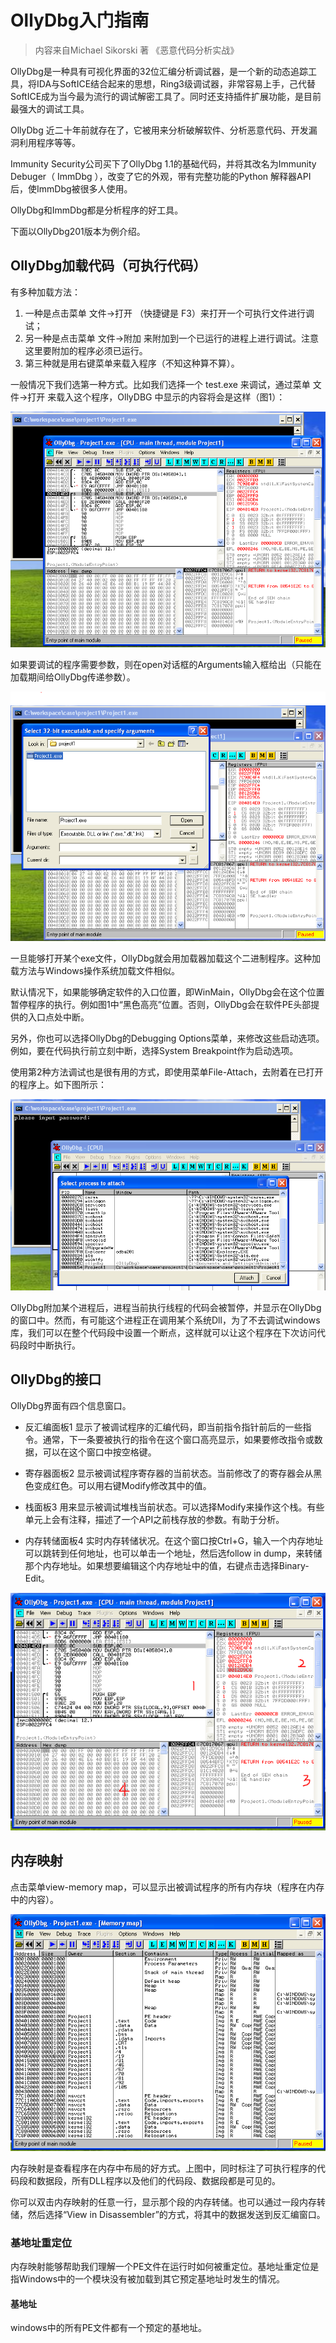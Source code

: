 # OllyDbg入门指南

> 内容来自Michael Sikorski 著 《恶意代码分析实战》

OllyDbg是一种具有可视化界面的32位汇编分析调试器，是一个新的动态追踪工具，将IDA与SoftICE结合起来的思想，Ring3级调试器，非常容易上手，己代替SoftICE成为当今最为流行的调试解密工具了。同时还支持插件扩展功能，是目前最强大的调试工具。

OllyDbg 近二十年前就存在了，它被用来分析破解软件、分析恶意代码、开发漏洞利用程序等等。

Immunity Security公司买下了OllyDbg 1.1的基础代码，并将其改名为Immunity Debuger（ ImmDbg ），改变了它的外观，带有完整功能的Python 解释器API后，使ImmDbg被很多人使用。

OllyDbg和ImmDbg都是分析程序的好工具。

下面以OllyDbg201版本为例介绍。

## OllyDbg加载代码（可执行代码）

有多种加载方法：

1. 一种是点击菜单 文件->打开 （快捷键是 F3）来打开一个可执行文件进行调试；
2. 另一种是点击菜单 文件->附加 来附加到一个已运行的进程上进行调试。注意这里要附加的程序必须已运行。
3. 第三种就是用右键菜单来载入程序（不知这种算不算）。

一般情况下我们选第一种方式。比如我们选择一个 test.exe 来调试，通过菜单 文件->打开 来载入这个程序，OllyDBG 中显示的内容将会是这样（图1）：

![OllyDBG 界面](images\ollydbg\01.png)


如果要调试的程序需要参数，则在open对话框的Arguments输入框给出（只能在加载期间给OllyDbg传递参数）。

![OllyDBG 传入参数界面](images\ollydbg\02.png)

一旦能够打开某个exe文件，OllyDbg就会用加载器加载这个二进制程序。这种加载方法与Windows操作系统加载文件相似。

默认情况下，如果能够确定软件的入口位置，即WinMain，OllyDbg会在这个位置暂停程序的执行。例如图1中“黑色高亮”位置。否则，OllyDbg会在软件PE头部提供的入口点处中断。

另外，你也可以选择OllyDbg的Debugging Options菜单，来修改这些启动选项。例如，要在代码执行前立刻中断，选择System Breakpoint作为启动选项。

使用第2种方法调试也是很有用的方式，即使用菜单File-Attach，去附着在已打开的程序上。如下图所示：

![OllyDBG Attach](images\ollydbg\03.png)

OllyDbg附加某个进程后，进程当前执行线程的代码会被暂停，并显示在OllyDbg的窗口中。然而，有可能这个进程正在调用某个系统Dll，为了不去调试windows库，我们可以在整个代码段中设置一个断点，这样就可以让这个程序在下次访问代码段时中断执行。

## OllyDbg的接口

OllyDbg界面有四个信息窗口。

- 反汇编面板1
  显示了被调试程序的汇编代码，即当前指令指针前后的一些指令。通常，下一条要被执行的指令在这个窗口高亮显示，如果要修改指令或数据，可以在这个窗口中按空格键。


- 寄存器面板2
  显示被调试程序寄存器的当前状态。当前修改了的寄存器会从黑色变成红色。可以用右键Modify修改其中的值。


- 栈面板3
  用来显示被调试堆栈当前状态。可以选择Modify来操作这个栈。有些单元上会有注释，描述了一个API之前栈存放的参数。有助于分析。


- 内存转储面板4
  实时内存转储状况。在这个窗口按Ctrl+G，输入一个内存地址可以跳转到任何地址，也可以单击一个地址，然后选follow in dump，来转储那个内存地址。如果想要编辑这个内存地址中的值，右键点击选择Binary-Edit。

![OllyDBG 界面](images\ollydbg\04.png)

## 内存映射

点击菜单view-memory map，可以显示出被调试程序的所有内存块（程序在内存中的内容）。

![OllyDBG 界面](images\ollydbg\05.png)

内存映射是查看程序在内存中布局的好方式。上图中，同时标注了可执行程序的代码段和数据段，所有DLL程序以及他们的代码段、数据段都是可见的。

你可以双击内存映射的任意一行，显示那个段的内存转储。也可以通过一段内存转储，然后选择“View in Disassembler”的方式，将其中的数据发送到反汇编窗口。

### 基地址重定位

内存映射能够帮助我们理解一个PE文件在运行时如何被重定位。基地址重定位是指Windows中的一个模块没有被加载到其它预定基地址时发生的情况。

#### 基地址

windows中的所有PE文件都有一个预定的基地址。